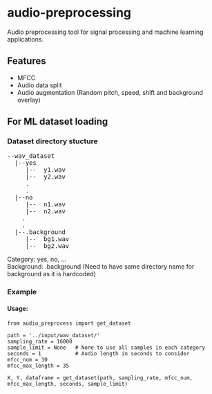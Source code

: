 # audio-preprocessing
Audio preprocessing tool for signal processing and machine learning applications.

## Features
- MFCC 
- Audio data split
- Audio augmentation (Random pitch, speed, shift and background overlay)

## For ML dataset loading
### Dataset directory stucture
<pre>
--wav_dataset  
  |--yes  
     |--  y1.wav
     |--  y2.wav
     .
     .
  |--no  
     |--  n1.wav
     |--  n2.wav
    .  
    .  
  |--.background  
     |--  bg1.wav
     |--  bg2.wav
</pre>
     
Category: yes, no, ...  
Background: .background (Need to have same directory name for background as it is hardcoded)

### Example
#### Usage:
```
from audio_preprocess import get_dataset

path = '../input/wav_dataset/'
sampling_rate = 16000
sample_limit = None   # None to use all samples in each category 
seconds = 1           # Audio length in seconds to consider
mfcc_num = 30
mfcc_max_length = 35

X, Y, dataframe = get_dataset(path, sampling_rate, mfcc_num, mfcc_max_length, seconds, sample_limit)
```
